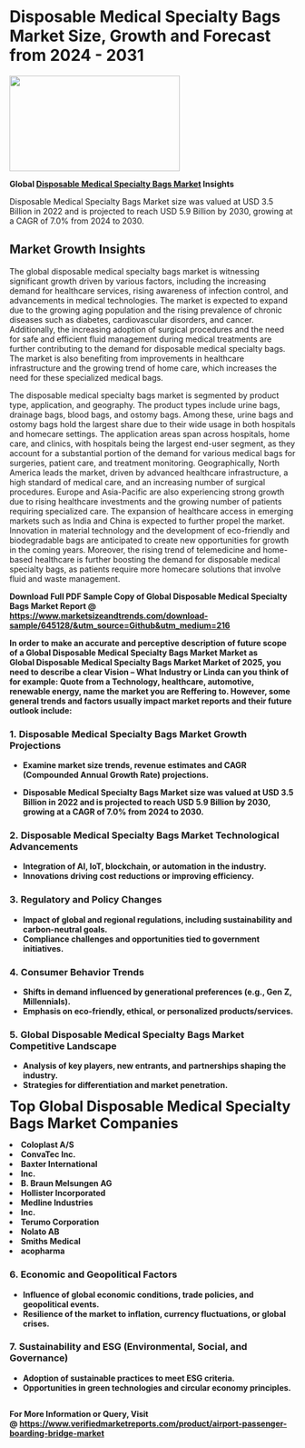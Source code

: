 <H1>Disposable Medical Specialty Bags Market Size, Growth and Forecast from 2024 - 2031</H1><img class="aligncenter size-medium wp-image-584254" src="https://thirdeyenews.in/wp-content/uploads/2024/09/Global-Market-Research-300x168.jpeg" alt="" width="300" height="168" /><p><strong>Global&nbsp;<a href="https://www.marketsizeandtrends.com/download-sample/645128/&amp;utm_source=Github&utm_medium=216">Disposable Medical Specialty Bags Market</a> Insights</strong></p><p>Disposable Medical Specialty Bags Market size was valued at USD 3.5 Billion in 2022 and is projected to reach USD 5.9 Billion by 2030, growing at a CAGR of 7.0% from 2024 to 2030.</p><p><h2>Market Growth Insights</h2> <p>The global disposable medical specialty bags market is witnessing significant growth driven by various factors, including the increasing demand for healthcare services, rising awareness of infection control, and advancements in medical technologies. The market is expected to expand due to the growing aging population and the rising prevalence of chronic diseases such as diabetes, cardiovascular disorders, and cancer. Additionally, the increasing adoption of surgical procedures and the need for safe and efficient fluid management during medical treatments are further contributing to the demand for disposable medical specialty bags. The market is also benefiting from improvements in healthcare infrastructure and the growing trend of home care, which increases the need for these specialized medical bags.</p> <p><strong></strong></p> <p>The disposable medical specialty bags market is segmented by product type, application, and geography. The product types include urine bags, drainage bags, blood bags, and ostomy bags. Among these, urine bags and ostomy bags hold the largest share due to their wide usage in both hospitals and homecare settings. The application areas span across hospitals, home care, and clinics, with hospitals being the largest end-user segment, as they account for a substantial portion of the demand for various medical bags for surgeries, patient care, and treatment monitoring. Geographically, North America leads the market, driven by advanced healthcare infrastructure, a high standard of medical care, and an increasing number of surgical procedures. Europe and Asia-Pacific are also experiencing strong growth due to rising healthcare investments and the growing number of patients requiring specialized care. The expansion of healthcare access in emerging markets such as India and China is expected to further propel the market. Innovation in material technology and the development of eco-friendly and biodegradable bags are anticipated to create new opportunities for growth in the coming years. Moreover, the rising trend of telemedicine and home-based healthcare is further boosting the demand for disposable medical specialty bags, as patients require more homecare solutions that involve fluid and waste management. <p><strong></p><p><span class=""><strong>Download Full PDF Sample Copy of Global Disposable Medical Specialty Bags Market Report</strong> @ <a href="https://www.marketsizeandtrends.com/download-sample/645128/&amp;utm_source=Github&utm_medium=216" target="_blank">https://www.marketsizeandtrends.com/download-sample/645128/&amp;utm_source=Github&utm_medium=216</a></span></p><p>In order to make an accurate and perceptive description of future scope of a Global&nbsp;Disposable Medical Specialty Bags Market Market as Global&nbsp;Disposable Medical Specialty Bags Market Market of 2025, you need to describe a clear Vision &ndash; What Industry or Linda can you think of for example: Quote from a Technology, healthcare, automotive, renewable energy, name the market you are Reffering to. However, some general trends and factors usually impact market reports and their future outlook include:</p><h3>1.&nbsp;<strong>Disposable Medical Specialty Bags Market Growth Projections</strong></h3><ul><li>Examine market size trends, revenue estimates and CAGR (Compounded Annual Growth Rate) projections.</li><li><p>Disposable Medical Specialty Bags Market size was valued at USD 3.5 Billion in 2022 and is projected to reach USD 5.9 Billion by 2030, growing at a CAGR of 7.0% from 2024 to 2030.</p></li></ul><h3>2.&nbsp;<strong>Disposable Medical Specialty Bags Market Technological Advancements</strong></h3><ul><li>Integration of AI, IoT, blockchain, or automation in the industry.</li><li>Innovations driving cost reductions or improving efficiency.</li></ul><h3>3.&nbsp;<strong>Regulatory and Policy Changes</strong></h3><ul><li>Impact of global and regional regulations, including sustainability and carbon-neutral goals.</li><li>Compliance challenges and opportunities tied to government initiatives.</li></ul><h3>4.&nbsp;<strong>Consumer Behavior Trends</strong></h3><ul><li>Shifts in demand influenced by generational preferences (e.g., Gen Z, Millennials).</li><li>Emphasis on eco-friendly, ethical, or personalized products/services.</li></ul><h3>5.&nbsp;<strong>Global Disposable Medical Specialty Bags Market Competitive Landscape</strong></h3><ul><li>Analysis of key players, new entrants, and partnerships shaping the industry.</li><li>Strategies for differentiation and market penetration.</li></ul><p data-pm-slice="1 1 []"><span style="color: inherit; font-family: inherit; font-size: 25px;">Top Global Disposable Medical Specialty Bags Market Companies</span></p><div class="" data-test-id=""><p><li>Coloplast A/S</li><li> ConvaTec Inc.</li><li> Baxter International</li><li> Inc.</li><li> B. Braun Melsungen AG</li><li> Hollister Incorporated</li><li> Medline Industries</li><li> Inc.</li><li> Terumo Corporation</li><li> Nolato AB</li><li> Smiths Medical</li><li> acopharma</li></p></div><h3>6.&nbsp;<strong>Economic and Geopolitical Factors</strong></h3><ul><li>Influence of global economic conditions, trade policies, and geopolitical events.</li><li>Resilience of the market to inflation, currency fluctuations, or global crises.</li></ul><h3>7.&nbsp;<strong>Sustainability and ESG (Environmental, Social, and Governance)</strong></h3><ul><li>Adoption of sustainable practices to meet ESG criteria.</li><li>Opportunities in green technologies and circular economy principles.</li></ul><h2><strong style="font-size: 14px;">For More Information or Query, Visit @&nbsp;</strong><a style="background-color: #ffffff; font-size: 14px;" href="https://www.marketsizeandtrends.com/report/disposable-medical-specialty-bags-market/" target="_blank">https://www.verifiedmarketreports.com/product/airport-passenger-boarding-bridge-market</a></h2>
